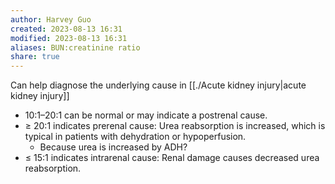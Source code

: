 ```yaml
---
author: Harvey Guo
created: 2023-08-13 16:31
modified: 2023-08-13 16:31
aliases: BUN:creatinine ratio
share: true
---
```


Can help diagnose the underlying cause in [[./Acute kidney injury|acute kidney injury]]
- 10:1–20:1 can be normal or may indicate a postrenal cause.
- ≥ 20:1 indicates prerenal cause: Urea reabsorption is increased, which is typical in patients with dehydration or hypoperfusion. 
	- Because urea is increased by ADH?
- ≤ 15:1 indicates intrarenal cause: Renal damage causes decreased urea reabsorption.